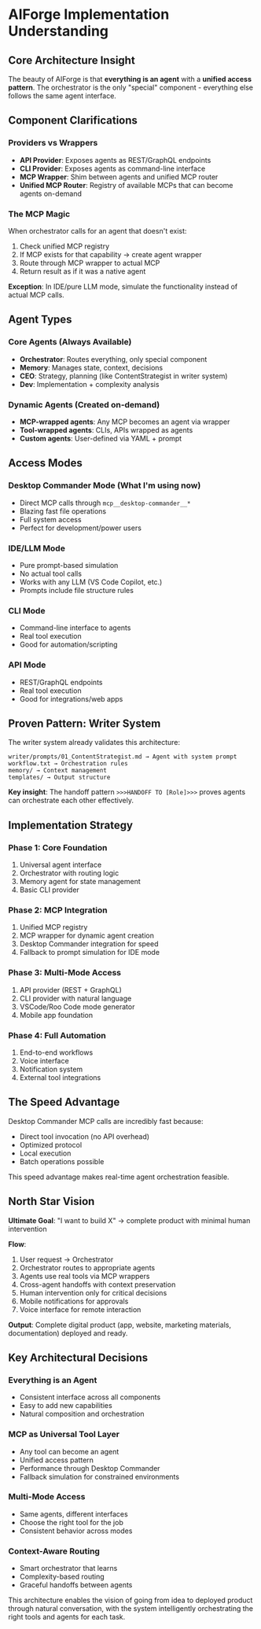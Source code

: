 # AIForge Implementation Understanding

## Core Architecture Insight

The beauty of AIForge is that **everything is an agent** with a **unified access pattern**. The orchestrator is the only "special" component - everything else follows the same agent interface.

## Component Clarifications

### **Providers vs Wrappers**
- **API Provider**: Exposes agents as REST/GraphQL endpoints
- **CLI Provider**: Exposes agents as command-line interface  
- **MCP Wrapper**: Shim between agents and unified MCP router
- **Unified MCP Router**: Registry of available MCPs that can become agents on-demand

### **The MCP Magic**
When orchestrator calls for an agent that doesn't exist:
1. Check unified MCP registry
2. If MCP exists for that capability → create agent wrapper
3. Route through MCP wrapper to actual MCP
4. Return result as if it was a native agent

**Exception**: In IDE/pure LLM mode, simulate the functionality instead of actual MCP calls.

## Agent Types

### **Core Agents** (Always Available)
- **Orchestrator**: Routes everything, only special component
- **Memory**: Manages state, context, decisions
- **CEO**: Strategy, planning (like ContentStrategist in writer system)
- **Dev**: Implementation + complexity analysis

### **Dynamic Agents** (Created on-demand)
- **MCP-wrapped agents**: Any MCP becomes an agent via wrapper
- **Tool-wrapped agents**: CLIs, APIs wrapped as agents
- **Custom agents**: User-defined via YAML + prompt

## Access Modes

### **Desktop Commander Mode** (What I'm using now)
- Direct MCP calls through `mcp__desktop-commander__*`
- Blazing fast file operations
- Full system access
- Perfect for development/power users

### **IDE/LLM Mode** 
- Pure prompt-based simulation
- No actual tool calls
- Works with any LLM (VS Code Copilot, etc.)
- Prompts include file structure rules

### **CLI Mode**
- Command-line interface to agents
- Real tool execution
- Good for automation/scripting

### **API Mode**
- REST/GraphQL endpoints
- Real tool execution  
- Good for integrations/web apps

## Proven Pattern: Writer System

The writer system already validates this architecture:
```
writer/prompts/01_ContentStrategist.md → Agent with system prompt
workflow.txt → Orchestration rules
memory/ → Context management  
templates/ → Output structure
```

**Key insight**: The handoff pattern `>>>HANDOFF TO [Role]>>>` proves agents can orchestrate each other effectively.

## Implementation Strategy

### **Phase 1: Core Foundation**
1. Universal agent interface
2. Orchestrator with routing logic
3. Memory agent for state management
4. Basic CLI provider

### **Phase 2: MCP Integration**
1. Unified MCP registry
2. MCP wrapper for dynamic agent creation
3. Desktop Commander integration for speed
4. Fallback to prompt simulation for IDE mode

### **Phase 3: Multi-Mode Access**
1. API provider (REST + GraphQL)
2. CLI provider with natural language
3. VSCode/Roo Code mode generator
4. Mobile app foundation

### **Phase 4: Full Automation**
1. End-to-end workflows
2. Voice interface
3. Notification system
4. External tool integrations

## The Speed Advantage

Desktop Commander MCP calls are incredibly fast because:
- Direct tool invocation (no API overhead)
- Optimized protocol
- Local execution
- Batch operations possible

This speed advantage makes real-time agent orchestration feasible.

## North Star Vision

**Ultimate Goal**: "I want to build X" → complete product with minimal human intervention

**Flow**:
1. User request → Orchestrator
2. Orchestrator routes to appropriate agents
3. Agents use real tools via MCP wrappers
4. Cross-agent handoffs with context preservation
5. Human intervention only for critical decisions
6. Mobile notifications for approvals
7. Voice interface for remote interaction

**Output**: Complete digital product (app, website, marketing materials, documentation) deployed and ready.

## Key Architectural Decisions

### **Everything is an Agent**
- Consistent interface across all components
- Easy to add new capabilities
- Natural composition and orchestration

### **MCP as Universal Tool Layer**
- Any tool can become an agent
- Unified access pattern
- Performance through Desktop Commander
- Fallback simulation for constrained environments

### **Multi-Mode Access**
- Same agents, different interfaces
- Choose the right tool for the job
- Consistent behavior across modes

### **Context-Aware Routing**
- Smart orchestrator that learns
- Complexity-based routing
- Graceful handoffs between agents

This architecture enables the vision of going from idea to deployed product through natural conversation, with the system intelligently orchestrating the right tools and agents for each task.